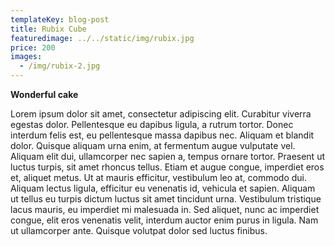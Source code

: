```yaml
---
templateKey: blog-post
title: Rubix Cube
featuredimage: ../../static/img/rubix.jpg
price: 200
images:
  - /img/rubix-2.jpg
---
```

**Wonderful cake**

Lorem ipsum dolor sit amet, consectetur adipiscing elit. Curabitur viverra egestas dolor. Pellentesque eu dapibus ligula, a rutrum tortor. Donec interdum felis est, eu pellentesque massa dapibus nec. Aliquam et blandit dolor. Quisque aliquam urna enim, at fermentum augue vulputate vel. Aliquam elit dui, ullamcorper nec sapien a, tempus ornare tortor. Praesent ut luctus turpis, sit amet rhoncus tellus. Etiam et augue congue, imperdiet eros et, aliquet metus. Ut at mauris efficitur, vestibulum leo at, commodo dui. Aliquam lectus ligula, efficitur eu venenatis id, vehicula et sapien. Aliquam ut tellus eu turpis dictum luctus sit amet tincidunt urna. Vestibulum tristique lacus mauris, eu imperdiet mi malesuada in. Sed aliquet, nunc ac imperdiet congue, elit eros venenatis velit, interdum auctor enim purus in ligula. Nam ut ullamcorper ante. Quisque volutpat dolor sed luctus finibus.